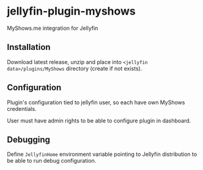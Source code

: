 # jellyfin-plugin-myshows
MyShows.me integration for Jellyfin

## Installation

Download latest release, unzip and place into `<jellyfin data>/plugins/MyShows` directory (create if not exists).


## Configuration

Plugin's configuration tied to jellyfin user, so each have own MyShows credentials.

User must have admin rights to be able to configure plugin in dashboard.


## Debugging

Define `JellyfinHome` environment variable pointing to Jellyfin distribution to be able to run debug configuration.
